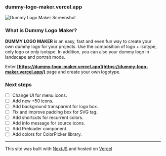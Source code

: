 ### dummy-logo-maker.vercel.app

![Dummy Logo Maker Screenshot](https://dummy-logo-maker.vercel.app/screenshot.png)

### What is Dummy Logo Maker?

**DUMMY LOGO MAKER** is an easy, fast and even fun way to create your own dummy logo for your projects. Use the composition of logo + isotype, only logo or only isotype. In addition, you can also your dummy logo in landscape and portrait mode.

Enter **[https://dummy-logo-maker.vercel.app](https://dummy-logo-maker.vercel.app/)** page and create your own logotype.

### Next steps

- [ ] Change UI for menu icons.
- [ ] Add new +50 icons.
- [ ] Add background transparent for logo box.
- [ ] Fix and improve padding box for SVG tag.
- [ ] Add shortcuts for recurrent colors.
- [ ] Add info message for source icons.
- [ ] Add Preloader component.
- [ ] Add colors for ColorPicker library.

---

This site was built with [NextJS](https://nextjs.org/) and hosted on [Vercel](https://vercel.com)
